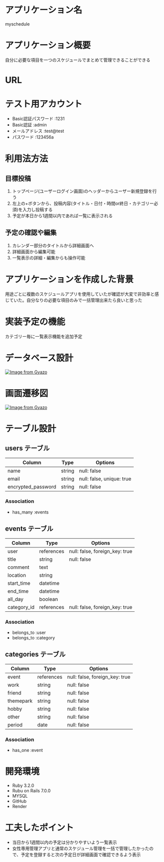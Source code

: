 # アプリケーション名
myschedule

# アプリケーション概要
自分に必要な項目を一つのスケジュールでまとめて管理できることができる

# URL


# テスト用アカウント
- Basic認証パスワード :1231
- Basic認証 :admin
- メールアドレス :test@test
- パスワード :123456a

# 利用法方法
## 目標投稿
1. トップページ(ユーザーログイン画面)のヘッダーからユーザー新規登録を行う
1. 左上の+ボタンから、投稿内容(タイトル・日付・時間or終日・カテゴリー必須)を入力し投稿する
1. 予定が本日から1週間以内であれば一覧に表示される

## 予定の確認や編集
1. カレンダー部分のタイトルから詳細画面へ
1. 詳細画面から編集可能
1. 一覧表示の詳細・編集からも操作可能

# アプリケーションを作成した背景
用途ごとに複数のスケジュールアプリを使用していたが確認が大変で非効率と感じていた。自分なりの必要な項目のみで一括管理出来たら良いと思った

# 実装予定の機能
カテゴリー毎に一覧表示機能を追加予定

# データベース設計
[![Image from Gyazo](https://i.gyazo.com/75e300ee8d5598864393d174262dc979.png)](https://gyazo.com/75e300ee8d5598864393d174262dc979)

# 画面遷移図
[![Image from Gyazo](https://i.gyazo.com/c528cf7434c7c42030211e664d04f52b.png)](https://gyazo.com/c528cf7434c7c42030211e664d04f52b)

# テーブル設計
## users テーブル
| Column             | Type   | Options     |
| ------------------ | ------ | ----------- |
| name               | string | null: false |
| email              | string | null: false, unique: true |
| encrypted_password | string | null: false |
### Association
- has_many :events

## events テーブル
| Column             | Type       | Options     |
| ------------------ | ---------- | ----------- |
| user               | references | null: false, foreign_key: true|
| title              | string     | null: false |
| comment            | text       |             |
| location           | string     |             |
| start_time         | datetime   |             |
| end_time           | datetime   |             |
| all_day            | boolean    |             |
| category_id        | references | null: false, foreign_key: true|
### Association
- belongs_to :user
- belongs_to :category

## categories テーブル
| Column             | Type       | Options     |
| ------------------ | ---------- | ----------- |
| event              | references | null: false, foreign_key: true|
| work               | string     | null: false |
| friend             | string     | null: false |
| themepark          | string     | null: false |
| hobby              | string     | null: false |
| other              | string     | null: false |
| period             | date       | null: false |
### Association
- has_one :event

# 開発環境
- Ruby 3.2.0
- Rubu on Rails 7.0.0
- MYSQL
- GitHub
- Render

# 工夫したポイント
- 当日から1週間以内の予定は分かりやすいよう一覧表示
- 女性専用管理アプリと通常のスケジュール管理を一括で管理したかったので、予定を登録すると次の予定日が詳細画面で確認できるよう表示
